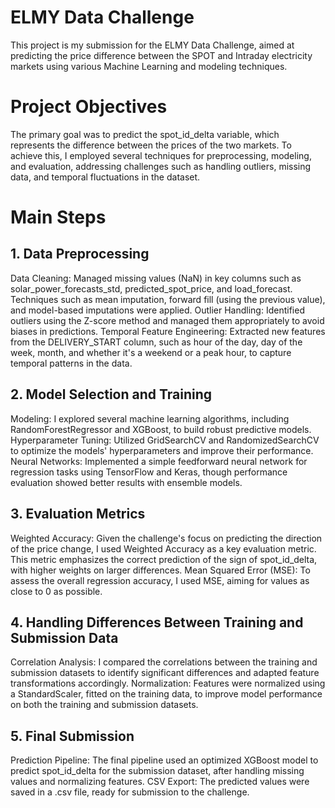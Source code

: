 # ELMY Data Challenge

This project is my submission for the ELMY Data Challenge, aimed at predicting the price difference between the SPOT and Intraday electricity markets using various Machine Learning and modeling techniques.

# Project Objectives
The primary goal was to predict the spot_id_delta variable, which represents the difference between the prices of the two markets. To achieve this, I employed several techniques for preprocessing, modeling, and evaluation, addressing challenges such as handling outliers, missing data, and temporal fluctuations in the dataset.

# Main Steps

## 1. Data Preprocessing

Data Cleaning: Managed missing values (NaN) in key columns such as solar_power_forecasts_std, predicted_spot_price, and load_forecast. Techniques such as mean imputation, forward fill (using the previous value), and model-based imputations were applied.
Outlier Handling: Identified outliers using the Z-score method and managed them appropriately to avoid biases in predictions.
Temporal Feature Engineering: Extracted new features from the DELIVERY_START column, such as hour of the day, day of the week, month, and whether it's a weekend or a peak hour, to capture temporal patterns in the data.

## 2. Model Selection and Training
   
Modeling: I explored several machine learning algorithms, including RandomForestRegressor and XGBoost, to build robust predictive models.
Hyperparameter Tuning: Utilized GridSearchCV and RandomizedSearchCV to optimize the models' hyperparameters and improve their performance.
Neural Networks: Implemented a simple feedforward neural network for regression tasks using TensorFlow and Keras, though performance evaluation showed better results with ensemble models.

## 3. Evaluation Metrics
   
Weighted Accuracy: Given the challenge's focus on predicting the direction of the price change, I used Weighted Accuracy as a key evaluation metric. This metric emphasizes the correct prediction of the sign of spot_id_delta, with higher weights on larger differences.
Mean Squared Error (MSE): To assess the overall regression accuracy, I used MSE, aiming for values as close to 0 as possible.

## 4. Handling Differences Between Training and Submission Data
   
Correlation Analysis: I compared the correlations between the training and submission datasets to identify significant differences and adapted feature transformations accordingly.
Normalization: Features were normalized using a StandardScaler, fitted on the training data, to improve model performance on both the training and submission datasets.

## 5. Final Submission
   
Prediction Pipeline: The final pipeline used an optimized XGBoost model to predict spot_id_delta for the submission dataset, after handling missing values and normalizing features.
CSV Export: The predicted values were saved in a .csv file, ready for submission to the challenge.
